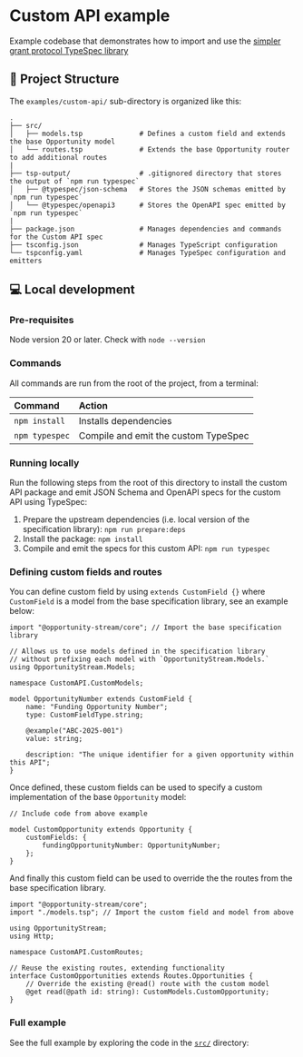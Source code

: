 # Custom API example

Example codebase that demonstrates how to import and use the [simpler grant protocol TypeSpec library](../../specs/)

## 🚀 Project Structure

The `examples/custom-api/` sub-directory is organized like this:

```
.
├── src/
│   ├── models.tsp              # Defines a custom field and extends the base Opportunity model
│   └── routes.tsp              # Extends the base Opportunity router to add additional routes
|
├── tsp-output/                 # .gitignored directory that stores the output of `npm run typespec`
│   ├── @typespec/json-schema   # Stores the JSON schemas emitted by `npm run typespec`
│   └── @typespec/openapi3      # Stores the OpenAPI spec emitted by `npm run typespec`
|
├── package.json                # Manages dependencies and commands for the Custom API spec
├── tsconfig.json               # Manages TypeScript configuration
└── tspconfig.yaml              # Manages TypeSpec configuration and emitters
```

## 💻 Local development

### Pre-requisites

Node version 20 or later. Check with `node --version`

### Commands

All commands are run from the root of the project, from a terminal:

| Command        | Action                               |
| :------------- | :----------------------------------- |
| `npm install`  | Installs dependencies                |
| `npm typespec` | Compile and emit the custom TypeSpec |

### Running locally

Run the following steps from the root of this directory to install the custom API package and emit JSON Schema and OpenAPI specs for the custom API using TypeSpec:

1. Prepare the upstream dependencies (i.e. local version of the specification library): `npm run prepare:deps`
2. Install the package: `npm install`
3. Compile and emit the specs for this custom API: `npm run typespec`

### Defining custom fields and routes

You can define custom field by using `extends CustomField {}` where `CustomField` is a model from the base specification library, see an example below:

```typespec
import "@opportunity-stream/core"; // Import the base specification library

// Allows us to use models defined in the specification library
// without prefixing each model with `OpportunityStream.Models.`
using OpportunityStream.Models;

namespace CustomAPI.CustomModels;

model OpportunityNumber extends CustomField {
    name: "Funding Opportunity Number";
    type: CustomFieldType.string;

    @example("ABC-2025-001")
    value: string;

    description: "The unique identifier for a given opportunity within this API";
}
```

Once defined, these custom fields can be used to specify a custom implementation of the base `Opportunity` model:

```typespec
// Include code from above example

model CustomOpportunity extends Opportunity {
    customFields: {
        fundingOpportunityNumber: OpportunityNumber;
    };
}
```

And finally this custom field can be used to override the the routes from the base specification library.

```typespec
import "@opportunity-stream/core";
import "./models.tsp"; // Import the custom field and model from above

using OpportunityStream;
using Http;

namespace CustomAPI.CustomRoutes;

// Reuse the existing routes, extending functionality
interface CustomOpportunities extends Routes.Opportunities {
    // Override the existing @read() route with the custom model
    @get read(@path id: string): CustomModels.CustomOpportunity;
}
```

### Full example

See the full example by exploring the code in the [`src/`](src) directory:
